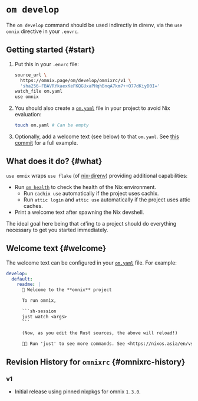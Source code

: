 # `om develop`

The `om develop` command should be used indirectly in direnv, via the `use omnix` directive in your `.envrc`.

## Getting started {#start}

1. Put this in your `.envrc` file:

    ```sh
    source_url \
      https://omnix.page/om/develop/omnixrc/v1 \
      'sha256-FBAVRYkaexKeFKQGUxaPHqhBnqA7km7++O77dKiyD0I='
    watch_file om.yaml
    use omnix
    ```

2. You should also create a [`om.yaml`](../config.md) file in your project to avoid Nix evaluation:

    ```sh
    touch om.yaml # Can be empty
    ```

3. Optionally, add a welcome text (see below) to that `om.yaml`. See [this commit](https://github.com/srid/haskell-template/commit/128105dbeac47c515065ba377f4b1f976ec4f696) for a full example.

## What does it do? {#what}

`use omnix` wraps `use flake` (of [nix-direnv](https://nixos.asia/en/direnv)) providing additional capabilities:

- Run [`om health`](health.md) to check the health of the Nix environment.
  - Run `cachix use` automatically if the project uses cachix.
  - Run `attic login` and `attic use` automatically if the project uses attic caches.
- Print a welcome text after spawning the Nix devshell.

The ideal goal here being that `cd`'ing to a project should do everything necessary to get you started immediately.

## Welcome text {#welcome}

The welcome text can be configured in your [`om.yaml`](../config.md) file. For example:

```yaml
develop:
  default:
    readme: |
      🍾 Welcome to the **omnix** project

      To run omnix,

      ```sh-session
      just watch <args>
      ```

      (Now, as you edit the Rust sources, the above will reload!)

      🍎🍎 Run 'just' to see more commands. See <https://nixos.asia/en/vscode> for IDE setup.
```

## Revision History for `omnixrc` {#omnixrc-history}

### v1

- Initial release using pinned nixpkgs for omnix `1.3.0`.
